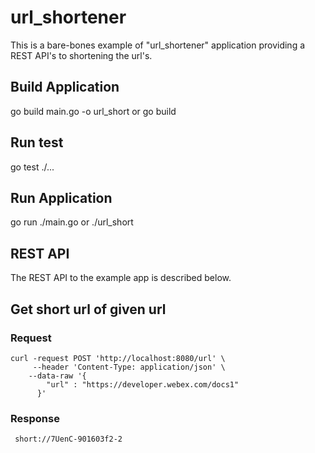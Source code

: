 # url_shortener

  This is a bare-bones example of "url_shortener" application providing a REST API's to shortening the url's.

## Build Application
  
  go build main.go -o url_short 
  or 
  go build
  
## Run test
  
  go test ./...

## Run Application
  
  go run ./main.go
  or
  ./url_short
 
 ## REST API
 
  The REST API to the example app is described below.

## Get short url of given url

### Request

    curl -request POST 'http://localhost:8080/url' \
         --header 'Content-Type: application/json' \
        --data-raw '{
            "url" : "https://developer.webex.com/docs1"
          }'
          
### Response
     
     short://7UenC-901603f2-2

